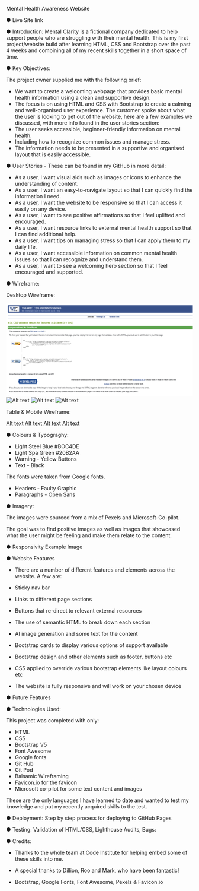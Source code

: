 Mental Health Awareness Website

● Live Site link


● Introduction:
Mental Clarity is a fictional company dedicated to help support people who are struggling with their mental health.
This is my first project/website build after learning HTML, CSS and Bootstrap over the past 4 weeks and combining all of my recent skills together in a short space of time.



● Key Objectives:

The project owner supplied me with the following brief:
- We want to create a welcoming webpage that provides basic mental health information using a clean and supportive design.
- The focus is on using HTML and CSS with Bootstrap to create a calming and well-organised user experience.
The customer spoke about what the user is looking to get out of the website, here are a few examples we discussed, with more info found in the user stories section:
- The user seeks accessible, beginner-friendly information on mental health.
- Including how to recognize common issues and manage stress.
- The information needs to be presented in a supportive and organised layout that is easily accessible.



● User Stories - These can be found in my GitHub in more detail:
  - As a user, I want visual aids such as images or icons to enhance the understanding of content.
  - As a user, I want an easy-to-navigate layout so that I can quickly find the information I need.
  - As a user, I want the website to be responsive so that I can access it easily on any device.
  - As a user, I want to see positive affirmations so that I feel uplifted and encouraged.
  - As a user, I want resource links to external mental health support so that I can find additional help.
  - As a user, I want tips on managing stress so that I can apply them to my daily life.
  - As a user, I want accessible information on common mental health issues so that I can recognize and understand them.
  - As a user, I want to see a welcoming hero section so that I feel encouraged and supported.



 ● Wireframe:

 Desktop Wireframe:

 ![Alt text](/docs/images/Screenshot%202024-11-12%20at%2016.40.04.png)
 ![Alt text](../mental-health-website/assets/images/Screenshot%202024-11-13%20at%2009.02.45.png)
 ![Alt text](../mental-health-website/assets/images/Screenshot%202024-11-13%20at%2009.05.44.png)
 ![Alt text](../mental-health-website/assets/images/Screenshot%202024-11-13%20at%2009.11.05.png)

 Table & Mobile Wireframe:

 [Alt text](../mental-health-website/assets/images/Screenshot%202024-11-13%20at%2009.25.46.png)
 [Alt text](../mental-health-website/assets/images/Screenshot%202024-11-13%20at%2009.32.47.png)
 [Alt text](../mental-health-website/assets/images/Screenshot%202024-11-13%20at%2009.36.54.png)
 [Alt text](../mental-health-website/assets/images/Screenshot%202024-11-13%20at%2009.41.27.png)



● Colours & Typograghy:

- Light Steel Blue #BOC4DE
- Light Spa Green #20B2AA
- Warning - Yellow Buttons
- Text - Black

The fonts were taken from Google fonts.

- Headers - Faulty Graphic
- Paragraphs - Open Sans



● Imagery:

The images were sourced from a mix of Pexels and Microsoft-Co-pilot.

The goal was to find positive images as well as images that showcased what the user might be feeling and make them relate to the content.






● Responsivity Example Image







● Website Features

- There are a number of different features and elements across the website. A few are:

- Sticky nav bar
- Links to different page sections
- Buttons that re-direct to relevant external resources
- The use of semantic HTML to break down each section
- AI image generation and some text for the content
- Bootstrap cards to display various options of support available
- Bootstrap design and other elements such as footer, buttons etc
- CSS applied to override various bootstrap elements like layout colours etc
- The website is fully responsive and will work on your chosen device




● Future Features




● Technologies Used: 

This project was completed with only:

- HTML
- CSS
- Bootstrap V5
- Font Awesome
- Google fonts
- Git Hub
- Git Pod
- Balsamic Wireframing
- Favicon.io for the favicon
- Microsoft co-pilot for some text content and images

These are the only languages I have learned to date and wanted to test my knowledge and put my recently acquired skills to the test.




● Deployment: Step by step process for deploying to GitHub Pages





● Testing: Validation of HTML/CSS, Lighthouse Audits, Bugs:




● Credits:

- Thanks to the whole team at Code Institute for helping embed some of these skills into me.

- A special thanks to Dillion, Roo and Mark, who have been fantastic!


- Bootstrap, Google Fonts, Font Awesome, Pexels & Favicon.io